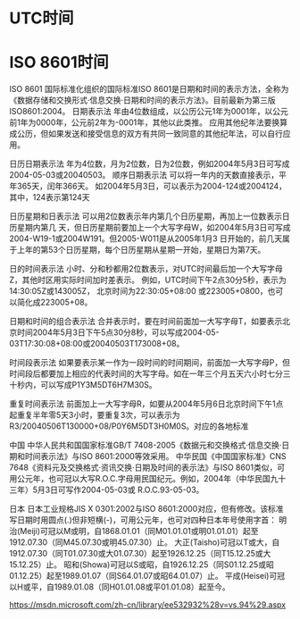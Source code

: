 # UTC时间



# ISO 8601时间
ISO 8601
国际标准化组织的国际标准ISO 8601是日期和时间的表示方法，全称为《数据存储和交换形式·信息交换·日期和时间的表示方法》。目前最新为第三版ISO8601:2004。
日期表示法
年由4位数组成，以公历公元1年为0001年，以公元前1年为0000年，公元前2年为-0001年，其他以此类推。
应用其他纪年法要换算成公历，但如果发送和接受信息的双方有共同一致同意的其他纪年法，可以自行应用。

日历日期表示法
年为4位数，月为2位数，日为2位数，例如2004年5月3日可写成2004-05-03或20040503。
顺序日期表示法
可以将一年内的天数直接表示，平年365天，闰年366天。
如2004年5月3日，可以表示为2004-124或2004124，其中，124表示第124天

日历星期和日表示法
可以用2位数表示年内第几个日历星期，再加上一位数表示日历星期内第几 天，但日历星期前要加上一个大写字母W，如2004年5月3日可写成2004-W19-1或2004W191。但2005-W011是从2005年1月3 日开始的，前几天属于上年的第53个日历星期，每个日历星期从星期一开始，星期日为第7天。

日的时间表示法
小时、分和秒都用2位数表示，对UTC时间最后加一个大写字母Z，其他时区用实际时间加时差表示。
例如，UTC时间下午2点30分5秒，表示为14:30:05Z或143005Z，
北京时间为22:30:05+08:00 或223005+0800，也可以简化成223005+08。

日期和时间的组合表示法
合并表示时，要在时间前面加一大写字母T，如要表示北京时间2004年5月3日下午5点30分8秒，可以写成2004-05-03T17:30:08+08:00或20040503T173008+08。

时间段表示法
如果要表示某一作为一段时间的时间期间，前面加一大写字母P，但时间段后都要加上相应的代表时间的大写字母。如在一年三个月五天六小时七分三十秒内，可以写成P1Y3M5DT6H7M30S。

重复时间表示法
前面加上一大写字母R，如要从2004年5月6日北京时间下午1点起重复半年零5天3小时，要重复3次，可以表示为R3/20040506T130000+08/P0Y6M5DT3H0M0S。对应的各地标准

中国
中华人民共和国国家标准GB/T 7408-2005《数据元和交换格式·信息交换·日期和时间表示法》与ISO 8601:2000等效采用。
中华民国《中国国家标准》CNS 7648《资料元及交换格式·资讯交换·日期及时间的表示法》与ISO 8601类似，可用公元年，也可冠以大写R.O.C.字母用民国纪元。例如，2004年（中华民国九十三年）5月3日可写作2004-05-03或 R.O.C.93-05-03。

日本
日本工业规格JIS X 0301:2002与ISO 8601:2000对应，但有修改。该标准写日期时用圆点(.)但非短横(-)，可用公元年，也可对四种日本年号使用字首：
明治(Meiji)可冠以M或明，自1868.01.01（同M01.01.01或明01.01.01）起至1912.07.30（同M45.07.30或明45.07.30）止。
大正(Taisho)可冠以T或大，自1912.07.30（同T01.07.30或大01.07.30）起至1926.12.25（同T15.12.25或大15.12.25）止。
昭和(Showa)可冠以S或昭，自1926.12.25（同S01.12.25或昭01.12.25）起至1989.01.07（同S64.01.07或昭64.01.07）止。
平成(Heisei)可冠以H或平，自1989.01.08（同H01.01.08或平01.01.08）起至今。

https://msdn.microsoft.com/zh-cn/library/ee532932%28v=vs.94%29.aspx


